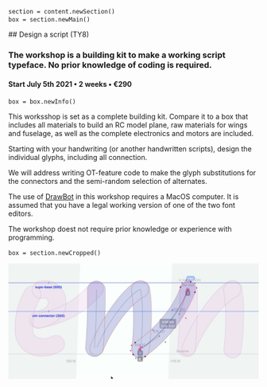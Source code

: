 <!-- TY8 -->

~~~
section = content.newSection()
box = section.newMain()
~~~
<a name="TY8"/>
## Design a script <span class="wcode">(TY8)</span>

### The workshop is a building kit to make a working script typeface. No prior knowledge of coding is required.

#### Start July 5<span class="sup">th</span> 2021 • 2 weeks • €290

~~~
box = box.newInfo()
~~~

This worksshop is set as a complete building kit. Compare it to a box that includes all materials to build an RC model plane, raw materials for wings and fuselage, as well as the complete electronics and motors are included. 

Starting with your handwriting (or another handwritten scripts), design the individual glyphs, including all connection. 

We will address writing OT-feature code to make the glyph substitutions for the connectors and the semi-random selection of alternates. 

The use of <a href="http://drawbot.com" target="external">DrawBot</a> in this workshop requires a MacOS computer.
It is assumed that you have a legal working version of one of the two font editors.

The workshop doest not require prior knowledge or experience with programming.

~~~
box = section.newCropped()
~~~

![cover y=top](images/Responder-n.png)



